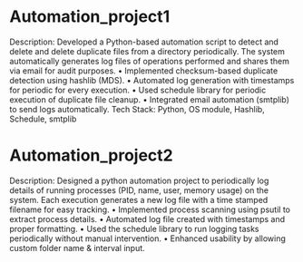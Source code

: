 # Automation_project1
Description: Developed a Python-based automation script to detect and delete and delete duplicate files from a directory periodically. The system automatically generates log files of operations performed and shares them via email for audit purposes.
•	Implemented checksum-based duplicate detection using hashlib (MDS).
•	Automated log generation with timestamps for periodic for every execution.
•	Used schedule library for periodic execution of duplicate file cleanup.
•	Integrated email automation (smtplib) to send logs automatically.
Tech Stack: Python, OS module, Hashlib, Schedule, smtplib 


# Automation_project2
Description: Designed a python automation project to periodically log details of running processes (PID, name, user, memory usage) on the system. Each execution generates a new log file with a time stamped filename for easy tracking.
•	Implemented process scanning using psutil to extract process details.
•	Automated log file created with timestamps and proper formatting.
•	Used the schedule library to run logging tasks periodically without manual intervention.
•	Enhanced usability by allowing custom folder name & interval input.
